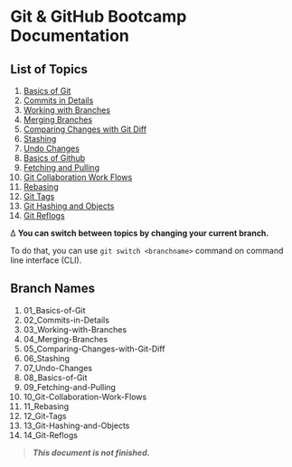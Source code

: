# Git & GitHub Bootcamp Documentation

## List of Topics

1.  [Basics of Git](https://github.com/OzanYasin/git-and-github-bootcamp/tree/01_basics-of-git)
2.  [Commits in Details](https://github.com/OzanYasin/git-and-github-bootcamp/tree/02_Commits-in-Details)
3.  [Working with Branches](https://github.com/OzanYasin/git-and-github-bootcamp/tree/03_Working-with-Branches)
4.  [Merging Branches](https://github.com/OzanYasin/git-and-github-bootcamp/tree/04_Merging-Branches)
5.  [Comparing Changes with Git Diff](https://github.com/OzanYasin/git-and-github-bootcamp/tree/05_Comparing-Changes-with-Git-Diff)
6.  [Stashing](https://github.com/OzanYasin/git-and-github-bootcamp/tree/06_Stashing)
7.  [Undo Changes](https://github.com/OzanYasin/git-and-github-bootcamp/tree/07_Undo-Changes)
8.  [Basics of Github](https://github.com/OzanYasin/git-and-github-bootcamp/tree/08_Basics-of-Github)
9.  [Fetching and Pulling](https://github.com/OzanYasin/git-and-github-bootcamp/tree/09_Fetching-and-Pulling)
10. [Git Collaboration Work Flows](https://github.com/OzanYasin/git-and-github-bootcamp/tree/10_Git-Collaboration-Work-Flows)
11. [Rebasing](https://github.com/OzanYasin/git-and-github-bootcamp/tree/11_Rebasing)
12. [Git Tags](https://github.com/OzanYasin/git-and-github-bootcamp/tree/12_Git-Tags)
13. [Git Hashing and Objects](https://github.com/OzanYasin/git-and-github-bootcamp/tree/13_Git-Hashing-and-Objects)
14. [Git Reflogs](https://github.com/OzanYasin/git-and-github-bootcamp/tree/14_Git-Reflogs)

∆ **You can switch between topics by changing your current branch.**

To do that, you can use `git switch <branchname>` command on command line interface (CLI).

## Branch Names

1.  01_Basics-of-Git
2.  02_Commits-in-Details
3.  03_Working-with-Branches
4.  04_Merging-Branches
5.  05_Comparing-Changes-with-Git-Diff
6.  06_Stashing
7.  07_Undo-Changes
8.  08_Basics-of-Git
9.  09_Fetching-and-Pulling
10. 10_Git-Collaboration-Work-Flows
11. 11_Rebasing
12. 12_Git-Tags
13. 13_Git-Hashing-and-Objects
14. 14_Git-Reflogs

> **_This document is not finished._**
